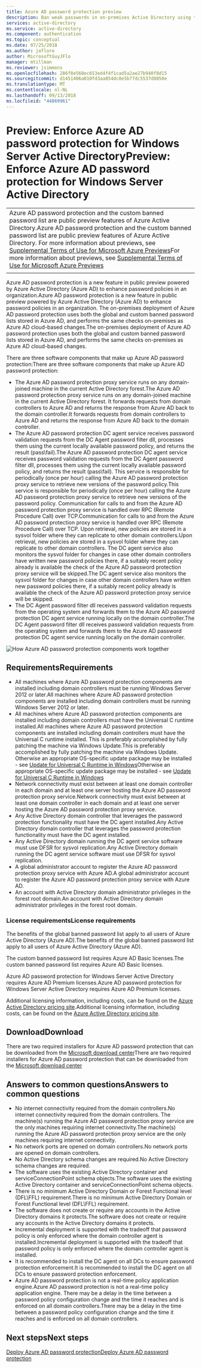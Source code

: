 ```yaml
---
title: Azure AD password protection preview
description: Ban weak passwords in on-premises Active Directory using the Azure AD password protection preview
services: active-directory
ms.service: active-directory
ms.component: authentication
ms.topic: conceptual
ms.date: 07/25/2018
ms.author: joflore
author: MicrosoftGuyJFlo
manager: mtillman
ms.reviewer: jsimmons
ms.openlocfilehash: 286f8e560ec653ed4f4f1cad5a2ae27b940f8d15
ms.sourcegitcommit: d1451406a010fd3aa854dc8e5b77dc5537d8050e
ms.translationtype: MT
ms.contentlocale: nl-NL
ms.lasthandoff: 09/13/2018
ms.locfileid: "44869961"
---
```

# <a name="preview-enforce-azure-ad-password-protection-for-windows-server-active-directory"></a><span data-ttu-id="5c071-103">Preview: Enforce Azure AD password protection for Windows Server Active Directory</span><span class="sxs-lookup"><span data-stu-id="5c071-103">Preview: Enforce Azure AD password protection for Windows Server Active Directory</span></span>

|     |
| --- |
| <span data-ttu-id="5c071-104">Azure AD password protection and the custom banned password list are public preview features of Azure Active Directory.</span><span class="sxs-lookup"><span data-stu-id="5c071-104">Azure AD password protection and the custom banned password list are public preview features of Azure Active Directory.</span></span> <span data-ttu-id="5c071-105">For more information about previews, see  [Supplemental Terms of Use for Microsoft Azure Previews](https://azure.microsoft.com/support/legal/preview-supplemental-terms/)</span><span class="sxs-lookup"><span data-stu-id="5c071-105">For more information about previews, see  [Supplemental Terms of Use for Microsoft Azure Previews](https://azure.microsoft.com/support/legal/preview-supplemental-terms/)</span></span>|
|     |

<span data-ttu-id="5c071-106">Azure AD password protection is a new feature in public preview powered by Azure Active Directory (Azure AD) to enhance password policies in an organization.</span><span class="sxs-lookup"><span data-stu-id="5c071-106">Azure AD password protection is a new feature in public preview powered by Azure Active Directory (Azure AD) to enhance password policies in an organization.</span></span> <span data-ttu-id="5c071-107">The on-premises deployment of Azure AD password protection uses both the global and custom banned password lists stored in Azure AD, and performs the same checks on-premises as Azure AD cloud-based changes.</span><span class="sxs-lookup"><span data-stu-id="5c071-107">The on-premises deployment of Azure AD password protection uses both the global and custom banned password lists stored in Azure AD, and performs the same checks on-premises as Azure AD cloud-based changes.</span></span>

<span data-ttu-id="5c071-108">There are three software components that make up Azure AD password protection:</span><span class="sxs-lookup"><span data-stu-id="5c071-108">There are three software components that make up Azure AD password protection:</span></span>

* <span data-ttu-id="5c071-109">The Azure AD password protection proxy service runs on any domain-joined machine in the current Active Directory forest.</span><span class="sxs-lookup"><span data-stu-id="5c071-109">The Azure AD password protection proxy service runs on any domain-joined machine in the current Active Directory forest.</span></span> <span data-ttu-id="5c071-110">It forwards requests from domain controllers to Azure AD and returns the response from Azure AD back to the domain controller.</span><span class="sxs-lookup"><span data-stu-id="5c071-110">It forwards requests from domain controllers to Azure AD and returns the response from Azure AD back to the domain controller.</span></span>
* <span data-ttu-id="5c071-111">The Azure AD password protection DC agent service receives password validation requests from the DC Agent password filter dll, processes them using the current locally available password policy, and returns the result (pass\fail).</span><span class="sxs-lookup"><span data-stu-id="5c071-111">The Azure AD password protection DC agent service receives password validation requests from the DC Agent password filter dll, processes them using the current locally available password policy, and returns the result (pass\fail).</span></span> <span data-ttu-id="5c071-112">This service is responsible for periodically (once per hour) calling the Azure AD password protection proxy service to retrieve new versions of the password policy.</span><span class="sxs-lookup"><span data-stu-id="5c071-112">This service is responsible for periodically (once per hour) calling the Azure AD password protection proxy service to retrieve new versions of the password policy.</span></span> <span data-ttu-id="5c071-113">Communication for calls to and from the Azure AD password protection proxy service is handled over RPC (Remote Procedure Call) over TCP.</span><span class="sxs-lookup"><span data-stu-id="5c071-113">Communication for calls to and from the Azure AD password protection proxy service is handled over RPC (Remote Procedure Call) over TCP.</span></span> <span data-ttu-id="5c071-114">Upon retrieval, new policies are stored in a sysvol folder where they can replicate to other domain controllers.</span><span class="sxs-lookup"><span data-stu-id="5c071-114">Upon retrieval, new policies are stored in a sysvol folder where they can replicate to other domain controllers.</span></span> <span data-ttu-id="5c071-115">The DC agent service also monitors the sysvol folder for changes in case other domain controllers have written new password policies there, if a suitably recent policy already is available the check of the Azure AD password protection proxy service will be skipped.</span><span class="sxs-lookup"><span data-stu-id="5c071-115">The DC agent service also monitors the sysvol folder for changes in case other domain controllers have written new password policies there, if a suitably recent policy already is available the check of the Azure AD password protection proxy service will be skipped.</span></span>
* <span data-ttu-id="5c071-116">The DC Agent password filter dll receives password validation requests from the operating system and forwards them to the Azure AD password protection DC agent service running locally on the domain controller.</span><span class="sxs-lookup"><span data-stu-id="5c071-116">The DC Agent password filter dll receives password validation requests from the operating system and forwards them to the Azure AD password protection DC agent service running locally on the domain controller.</span></span>

![How Azure AD password protection components work together](./media/concept-password-ban-bad-on-premises/azure-ad-password-protection.png)

## <a name="requirements"></a><span data-ttu-id="5c071-118">Requirements</span><span class="sxs-lookup"><span data-stu-id="5c071-118">Requirements</span></span>

* <span data-ttu-id="5c071-119">All machines where Azure AD password protection components are installed including domain controllers must be running Windows Server 2012 or later.</span><span class="sxs-lookup"><span data-stu-id="5c071-119">All machines where Azure AD password protection components are installed including domain controllers must be running Windows Server 2012 or later.</span></span>
* <span data-ttu-id="5c071-120">All machines where Azure AD password protection components are installed including domain controllers must have the Universal C runtime installed.</span><span class="sxs-lookup"><span data-stu-id="5c071-120">All machines where Azure AD password protection components are installed including domain controllers must have the Universal C runtime installed.</span></span> <span data-ttu-id="5c071-121">This is preferably accomplished by fully patching the machine via Windows Update.</span><span class="sxs-lookup"><span data-stu-id="5c071-121">This is preferably accomplished by fully patching the machine via Windows Update.</span></span> <span data-ttu-id="5c071-122">Otherwise an appropriate OS-specific update package may be installed - see [Update for Universal C Runtime in Windows](https://support.microsoft.com/help/2999226/update-for-universal-c-runtime-in-windows)</span><span class="sxs-lookup"><span data-stu-id="5c071-122">Otherwise an appropriate OS-specific update package may be installed - see [Update for Universal C Runtime in Windows](https://support.microsoft.com/help/2999226/update-for-universal-c-runtime-in-windows)</span></span>
* <span data-ttu-id="5c071-123">Network connectivity must exist between at least one domain controller in each domain and at least one server hosting the Azure AD password protection proxy service.</span><span class="sxs-lookup"><span data-stu-id="5c071-123">Network connectivity must exist between at least one domain controller in each domain and at least one server hosting the Azure AD password protection proxy service.</span></span>
* <span data-ttu-id="5c071-124">Any Active Directory domain controller that leverages the password protection functionality must have the DC agent installed.</span><span class="sxs-lookup"><span data-stu-id="5c071-124">Any Active Directory domain controller that leverages the password protection functionality must have the DC agent installed.</span></span>
* <span data-ttu-id="5c071-125">Any Active Directory domain running the DC agent service software must use DFSR for sysvol replication.</span><span class="sxs-lookup"><span data-stu-id="5c071-125">Any Active Directory domain running the DC agent service software must use DFSR for sysvol replication.</span></span>
* <span data-ttu-id="5c071-126">A global administrator account to register the Azure AD password protection proxy service with Azure AD.</span><span class="sxs-lookup"><span data-stu-id="5c071-126">A global administrator account to register the Azure AD password protection proxy service with Azure AD.</span></span>
* <span data-ttu-id="5c071-127">An account with Active Directory domain administrator privileges in the forest root domain.</span><span class="sxs-lookup"><span data-stu-id="5c071-127">An account with Active Directory domain administrator privileges in the forest root domain.</span></span>

### <a name="license-requirements"></a><span data-ttu-id="5c071-128">License requirements</span><span class="sxs-lookup"><span data-stu-id="5c071-128">License requirements</span></span>

<span data-ttu-id="5c071-129">The benefits of the global banned password list apply to all users of Azure Active Directory (Azure AD).</span><span class="sxs-lookup"><span data-stu-id="5c071-129">The benefits of the global banned password list apply to all users of Azure Active Directory (Azure AD).</span></span>

<span data-ttu-id="5c071-130">The custom banned password list requires Azure AD Basic licenses.</span><span class="sxs-lookup"><span data-stu-id="5c071-130">The custom banned password list requires Azure AD Basic licenses.</span></span>

<span data-ttu-id="5c071-131">Azure AD password protection for Windows Server Active Directory requires Azure AD Premium licenses.</span><span class="sxs-lookup"><span data-stu-id="5c071-131">Azure AD password protection for Windows Server Active Directory requires Azure AD Premium licenses.</span></span>

<span data-ttu-id="5c071-132">Additional licensing information, including costs, can be found on the [Azure Active Directory pricing site](https://azure.microsoft.com/pricing/details/active-directory/).</span><span class="sxs-lookup"><span data-stu-id="5c071-132">Additional licensing information, including costs, can be found on the [Azure Active Directory pricing site](https://azure.microsoft.com/pricing/details/active-directory/).</span></span>

## <a name="download"></a><span data-ttu-id="5c071-133">Download</span><span class="sxs-lookup"><span data-stu-id="5c071-133">Download</span></span>

<span data-ttu-id="5c071-134">There are two required installers for Azure AD password protection that can be downloaded from the [Microsoft download center](https://www.microsoft.com/download/details.aspx?id=57071)</span><span class="sxs-lookup"><span data-stu-id="5c071-134">There are two required installers for Azure AD password protection that can be downloaded from the [Microsoft download center](https://www.microsoft.com/download/details.aspx?id=57071)</span></span>

## <a name="answers-to-common-questions"></a><span data-ttu-id="5c071-135">Answers to common questions</span><span class="sxs-lookup"><span data-stu-id="5c071-135">Answers to common questions</span></span>

* <span data-ttu-id="5c071-136">No internet connectivity required from the domain controllers.</span><span class="sxs-lookup"><span data-stu-id="5c071-136">No internet connectivity required from the domain controllers.</span></span> <span data-ttu-id="5c071-137">The machine(s) running the Azure AD password protection proxy service are the only machines requiring internet connectivity.</span><span class="sxs-lookup"><span data-stu-id="5c071-137">The machine(s) running the Azure AD password protection proxy service are the only machines requiring internet connectivity.</span></span>
* <span data-ttu-id="5c071-138">No network ports are opened on domain controllers.</span><span class="sxs-lookup"><span data-stu-id="5c071-138">No network ports are opened on domain controllers.</span></span>
* <span data-ttu-id="5c071-139">No Active Directory schema changes are required.</span><span class="sxs-lookup"><span data-stu-id="5c071-139">No Active Directory schema changes are required.</span></span>
* <span data-ttu-id="5c071-140">The software uses the existing Active Directory container and serviceConnectionPoint schema objects.</span><span class="sxs-lookup"><span data-stu-id="5c071-140">The software uses the existing Active Directory container and serviceConnectionPoint schema objects.</span></span>
* <span data-ttu-id="5c071-141">There is no minimum Active Directory Domain or Forest Functional level (DFL\FFL) requirement.</span><span class="sxs-lookup"><span data-stu-id="5c071-141">There is no minimum Active Directory Domain or Forest Functional level (DFL\FFL) requirement.</span></span>
* <span data-ttu-id="5c071-142">The software does not create or require any accounts in the Active Directory domains it protects.</span><span class="sxs-lookup"><span data-stu-id="5c071-142">The software does not create or require any accounts in the Active Directory domains it protects.</span></span>
* <span data-ttu-id="5c071-143">Incremental deployment is supported with the tradeoff that password policy is only enforced where the domain controller agent is installed.</span><span class="sxs-lookup"><span data-stu-id="5c071-143">Incremental deployment is supported with the tradeoff that password policy is only enforced where the domain controller agent is installed.</span></span>
* <span data-ttu-id="5c071-144">It is recommended to install the DC agent on all DCs to ensure password protection enforcement.</span><span class="sxs-lookup"><span data-stu-id="5c071-144">It is recommended to install the DC agent on all DCs to ensure password protection enforcement.</span></span> 
* <span data-ttu-id="5c071-145">Azure AD password protection is not a real-time policy application engine.</span><span class="sxs-lookup"><span data-stu-id="5c071-145">Azure AD password protection is not a real-time policy application engine.</span></span> <span data-ttu-id="5c071-146">There may be a delay in the time between a password policy configuration change and the time it reaches and is enforced on all domain controllers.</span><span class="sxs-lookup"><span data-stu-id="5c071-146">There may be a delay in the time between a password policy configuration change and the time it reaches and is enforced on all domain controllers.</span></span>


## <a name="next-steps"></a><span data-ttu-id="5c071-147">Next steps</span><span class="sxs-lookup"><span data-stu-id="5c071-147">Next steps</span></span>

[<span data-ttu-id="5c071-148">Deploy Azure AD password protection</span><span class="sxs-lookup"><span data-stu-id="5c071-148">Deploy Azure AD password protection</span></span>](howto-password-ban-bad-on-premises.md)
